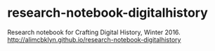 # research-notebook-digitalhistory
Research notebook for Crafting Digital History, Winter 2016. 
http://alimcbklyn.github.io/research-notebook-digitalhistory 
